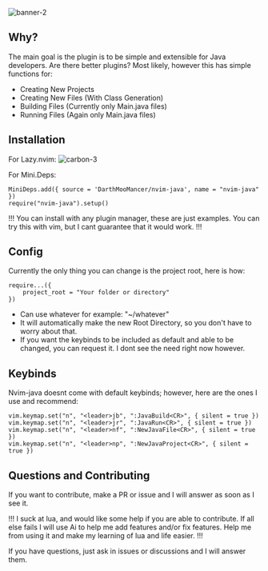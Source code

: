 ![banner-2](https://github.com/user-attachments/assets/c9e52b54-c7ad-414d-a282-89398e58a71a)

## Why?

The main goal is the plugin is to be simple and extensible for Java developers. Are there better plugins? Most likely, however this has simple functions for:

- Creating New Projects
- Creating New Files (With Class Generation)
- Building Files (Currently only Main.java files)
- Running Files (Again only Main.java files)

## Installation

For Lazy.nvim:
![carbon-3](https://github.com/user-attachments/assets/966cef64-729c-417b-a907-bb05bde81dfb)


For Mini.Deps:
```
MiniDeps.add({ source = 'DarthMooMancer/nvim-java', name = "nvim-java" })
require("nvim-java").setup()

```

!!! You can install with any plugin manager, these are just examples. You can try this with vim, but I cant guarantee that it would work. !!!

## Config
Currently the only thing you can change is the project root, here is how:
```
require...({
    project_root = "Your folder or directory"
})
```
- Can use whatever for example: "~/whatever"
- It will automatically make the new Root Directory, so you don't have to worry about that.
- If you want the keybinds to be included as default and able to be changed, you can request it. I dont see the need right now however.

## Keybinds

Nvim-java doesnt come with default keybinds; however, here are the ones I use and recommend:

```
vim.keymap.set("n", "<leader>jb", ":JavaBuild<CR>", { silent = true })
vim.keymap.set("n", "<leader>jr", ":JavaRun<CR>", { silent = true })
vim.keymap.set("n", "<leader>nf", ":NewJavaFile<CR>", { silent = true })
vim.keymap.set("n", "<leader>np", ":NewJavaProject<CR>", { silent = true })
```

## Questions and Contributing

If you want to contribute, make a PR or issue and I will answer as soon as I see it. 

!!! I suck at lua, and would like some help if you are able to contribute. If all else fails I will use Ai to help me add features and/or fix features. Help me from using it and make my learning of lua and life easier. !!!

If you have questions, just ask in issues or discussions and I will answer them.
